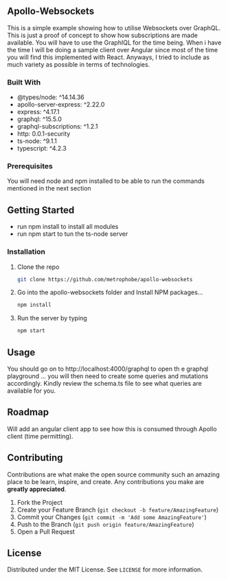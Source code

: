 
## Apollo-Websockets

This is a simple example showing how to utilise Websockets over GraphQL. This is just a proof of concept to show how subscriptions are made available.  You will have to use the GraphIQL for the time being. When i have the time I will be doing a sample client over Angular since most of the time you will find this implemented with React. Anyways, I tried to include as much variety as possible in terms of technologies.

### Built With

* []() @types/node: ^14.14.36
* []() apollo-server-express: ^2.22.0
* []() express: ^4.17.1
* []() graphql: ^15.5.0
* []() graphql-subscriptions: ^1.2.1
* []() http: 0.0.1-security
* []() ts-node: ^9.1.1
* []() typescript: ^4.2.3



<!-- GETTING STARTED -->
### Prerequisites

You will need node and npm installed to be able to run the commands mentioned in the next section

## Getting Started

* []() run npm install to install all modules
* []() run npm start to tun the ts-node server 

### Installation

1. Clone the repo
   ```sh
   git clone https://github.com/metrophobe/apollo-websockets
   ```
2. Go into the apollo-websockets folder and Install NPM packages...
   ```sh
   npm install
   ```
3. Run the server by typing 
   ```sh
   npm start
   ```


<!-- USAGE EXAMPLES -->
## Usage

You should go on to http://localhost:4000/graphql to open th e graphql playground ... you will then need to create some queries and mutations accordingly. Kindly review the schema.ts file to see what queries are available for you. 

<!-- ROADMAP -->
## Roadmap

Will add an angular client app to see how this is consumed through Apollo client (time permitting).

<!-- CONTRIBUTING -->
## Contributing

Contributions are what make the open source community such an amazing place to be learn, inspire, and create. Any contributions you make are **greatly appreciated**.

1. Fork the Project
2. Create your Feature Branch (`git checkout -b feature/AmazingFeature`)
3. Commit your Changes (`git commit -m 'Add some AmazingFeature'`)
4. Push to the Branch (`git push origin feature/AmazingFeature`)
5. Open a Pull Request


<!-- LICENSE -->
## License

Distributed under the MIT License. See `LICENSE` for more information.

